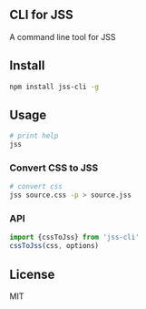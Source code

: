## CLI for JSS

A command line tool for JSS

## Install

```bash
npm install jss-cli -g
```

## Usage

```bash
# print help
jss
```

### Convert CSS to JSS

```bash
# convert css
jss source.css -p > source.jss
```

### API

```javascript
import {cssToJss} from 'jss-cli'
cssToJss(css, options)
```

## License

MIT
